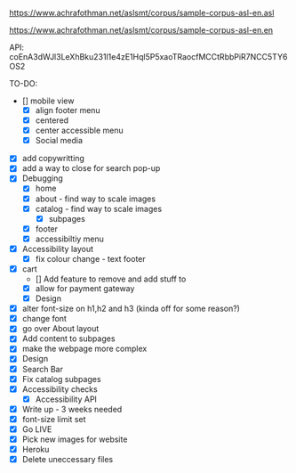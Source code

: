 https://www.achrafothman.net/aslsmt/corpus/sample-corpus-asl-en.asl

https://www.achrafothman.net/aslsmt/corpus/sample-corpus-asl-en.en

API: coEnA3dWJl3LeXhBku231l1e4zE1Hql5P5xaoTRaocfMCCtRbbPiR7NCC5TY6OS2

TO-DO: 
- [] mobile view
  - [x] align footer menu
  - [X] centered
  - [x] center accessible menu
  - [X] Social media
- [X] add copywritting
- [X] add a way to close for search pop-up
- [X] Debugging
  - [X] home
  - [X] about - find way to scale images
  - [X] catalog - find way to scale images
    - [X] subpages
  - [X] footer
  - [X] accessibiltiy menu
- [X] Accessibility layout
  - [X] fix colour change - text footer
- [X] cart
  - [] Add feature to remove and add stuff to 
  - [x] allow for payment gateway
  - [X] Design
- [x] alter font-size on h1,h2 and h3 (kinda off for some reason?)
- [X] change font
- [X] go over About layout
- [X] Add content to subpages
- [X] make the webpage more complex
- [X] Design
- [X] Search Bar
- [X] Fix catalog subpages
- [X] Accessibility checks
  - [X] Accessibility API
- [X] Write up - 3 weeks needed
- [X] font-size limit set
- [X] Go LIVE
- [X] Pick new images for website
- [X] Heroku
- [X] Delete uneccessary files
